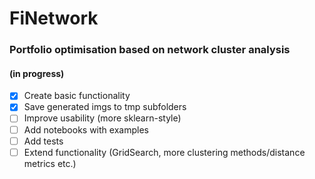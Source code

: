 # FiNetwork
### Portfolio optimisation based on network cluster analysis
#### (in progress)
- [x] Create basic functionality 
- [x] Save generated imgs to tmp subfolders
- [ ] Improve usability (more sklearn-style)
- [ ] Add notebooks with examples
- [ ] Add tests
- [ ] Extend functionality (GridSearch, more clustering methods/distance metrics etc.)
